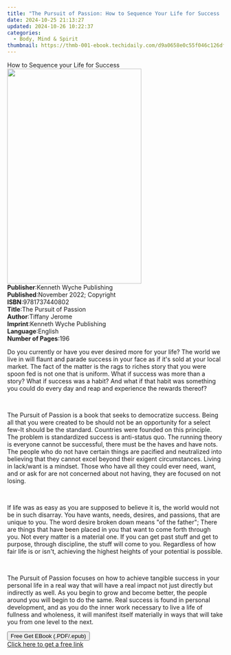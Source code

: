 ```yaml
---
title: "The Pursuit of Passion: How to Sequence Your Life for Success | Free Book"
date: 2024-10-25 21:13:27
updated: 2024-10-26 10:22:37
categories:
  - Body, Mind & Spirit
thumbnail: https://thmb-001-ebook.techidaily.com/d9a0658e0c55f046c126dfe5da7ad303f881628e1d4fa439a79af5bd387dfe54.jpg
---
```

<main id="book-container">
  <div class="flex flex-col">
    <div class="book-brief flex-1 py-6 px-4 sm:p-6 md:py-10 md:px-8">
      <!-- brief-->
      <div class="book-brief-main">How to Sequence your Life for Success</div>
    </div>
    <div
      class="book-meta-info flex-1 grid gap-4 col-start-1 col-end-3 row-start-1 sm:mb-6 sm:grid-cols-4 lg:gap-6 lg:col-start-2 lg:row-end-6 lg:row-span-6 lg:mb-0"
    >
      <div
        class="book-meta-info-left place-content-center mt-4 p-4 text-sm leading-6 col-start-2 col-span-2 dark:text-slate-400"
      >
        <img
          class="w-full h-500 object-cover rounded-lg sm:h-255 sm:col-span-2 lg:col-span-full"
          src="https://img-001-ebook.techidaily.com/361b76940627af26ef9aac48600329aefea86e0d8b1761503cd1d4c2f5882d13.jpg"
          alt=""
          width="312"
          height="500"
        />
      </div>
      <div
        class="book-meta-info-right mt-2 col-start-1 row-start-2 col-span-3 self-center"
      >
        <!-- meta data  -->
        <div class="flex flex-col px-4 md:px-8">
          <div class="flex-1">
            <strong>Publisher</strong>:<span class="px-2"
              >Kenneth Wyche Publishing</span
            >
          </div>
          <div class="flex-1">
            <strong>Published</strong>:<span class="px-2"
              >November 2022; Copyright</span
            >
          </div>
          <div class="flex-1">
            <strong>ISBN</strong>:<span class="px-2">9781737440802</span>
          </div>
          <div class="flex-1">
            <strong>Title</strong>:<span class="px-2"
              >The Pursuit of Passion</span
            >
          </div>
          <div class="flex-1">
            <strong>Author</strong>:<span class="px-2">Tiffany Jerome</span>
          </div>
          <div class="flex-1">
            <strong>Imprint</strong>:<span class="px-2"
              >Kenneth Wyche Publishing</span
            >
          </div>
          <div class="flex-1">
            <strong>Language</strong>:<span class="px-2">English</span>
          </div>
          <div class="flex-1">
            <strong>Number of Pages</strong>:<span class="px-2">196</span>
          </div>
        </div>
      </div>
    </div>
    <div class="book-description flex-1 py-6 px-4 sm:p-6 md:py-10 md:px-8">
      <div class="book-description-main">
        <div accordion-content="" id="description">
          <p>
            Do you currently or have you ever desired more for your life? The
            world we live in will flaunt and parade success in your face as if
            it's sold at your local market. The fact of the matter is the rags
            to riches story that you were spoon fed is not one that is uniform.
            What if success was more than a story? What if success was a habit?
            And what if that habit was something you could do every day and reap
            and experience the rewards thereof?
          </p>
          <p>&nbsp;</p>
          <p>
            The Pursuit of Passion is a book that seeks to democratize success.
            Being all that you were created to be should not be an opportunity
            for a select few-It should be the standard. Countries were founded
            on this principle. The problem is standardized success is
            anti-status quo. The running theory is everyone cannot be
            successful, there must be the haves and have nots. The people who do
            not have certain things are pacified and neutralized into believing
            that they cannot excel beyond their exigent circumstances. Living in
            lack/want is a mindset. Those who have all they could ever need,
            want, and or ask for are not concerned about not having, they are
            focused on not losing.
          </p>
          <p>&nbsp;</p>
          <p>
            If life was as easy as you are supposed to believe it is, the world
            would not be in such disarray. You have wants, needs, desires, and
            passions, that are unique to you. The word desire broken down means
            "of the father"; There are things that have been placed in you that
            want to come forth through you. Not every matter is a material one.
            If you can get past stuff and get to purpose, through discipline,
            the stuff will come to you. Regardless of how fair life is or isn't,
            achieving the highest heights of your potential is possible.
          </p>
          <p>&nbsp;</p>
          <p>
            The Pursuit of Passion focuses on how to achieve tangible success in
            your personal life in a real way that will have a real impact not
            just directly but indirectly as well. As you begin to grow and
            become better, the people around you will begin to do the same. Real
            success is found in personal development, and as you do the inner
            work necessary to live a life of fullness and wholeness, it will
            manifest itself materially in ways that will take you from one level
            to the next. &nbsp;
          </p>
        </div>
        <div class="accordion-fader"></div>
      </div>
    </div>
    <div class="book-excerpts flex-1 py-6 px-4 sm:p-6 md:py-10 md:px-8"></div>
    <div
      class="book-about-author flex-1 py-6 px-4 sm:p-6 md:py-10 md:px-8"
    ></div>
    <div class="book-free-get flex-1 py-6 px-4 sm:p-6 md:py-10 md:px-8">
      <button
        id="btn-free-get"
        class="bg-blue-500 hover:bg-blue-700 text-white font-bold py-2 px-4 rounded"
      >
        Free Get EBook (.PDF/.epub)
      </button>
      <div id="countdown-display" class="px-2 text-lg mt-2"></div>
      <a
        id="free-link"
        class="hidden bg-blue-500 hover:bg-blue-700 text-white font-bold py-2 px-4 rounded"
        href="https://www.ebooks.com/en-us/book/210684366/the-pursuit-of-passion-how-to-sequence-your-life-for-success/tiffany-jerome/"
        target="_blank"
        >Click here to get a free link</a
      >
    </div>
    <script>
      let countdownTime = 0;
      let countdownInterval = null;
      document
        .getElementById('btn-free-get')
        .addEventListener('click', startCountdown);
      function startCountdown() {
        countdownTime = new Date().getTime() + 60000 * 3;
        countdownInterval = setInterval(updateCountdown, 1000);
        document.getElementById('btn-free-get').disabled = true;
        document
          .getElementById('btn-free-get')
          .classList.add('bg-gray-500', 'cursor-not-allowed');
      }
      function updateCountdown() {
        let currentTime = new Date().getTime();
        let timeLeft = countdownTime - currentTime;
        let secondsLeft = Math.floor(timeLeft / 1000);
        document.getElementById('countdown-display').innerHTML =
          `Remaining time: ${secondsLeft} seconds.`;
        if (secondsLeft <= 0) {
          clearInterval(countdownInterval);
          document.getElementById('btn-free-get').classList.add('hidden');
          document.getElementById('free-link').classList.remove('hidden');
          document.getElementById('countdown-display').innerHTML = '';
        }
      }
    </script>
  </div>
</main>
